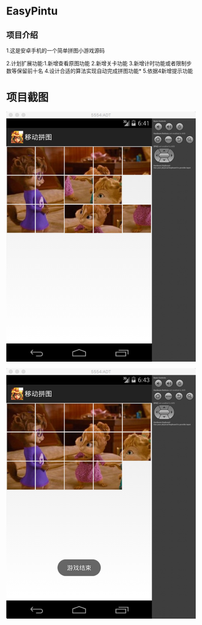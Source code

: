 # EasyPintu

## 项目介绍

1.这是安卓手机的一个简单拼图小游戏源码

2.计划扩展功能:1.新增查看原图功能 2.新增关卡功能 3.新增计时功能或者限制步数等保留前十名 4.设计合适的算法实现自动完成拼图功能* 5.依据4新增提示功能

# 项目截图

![](img/playing.png)

![](img/gameOver.png)
